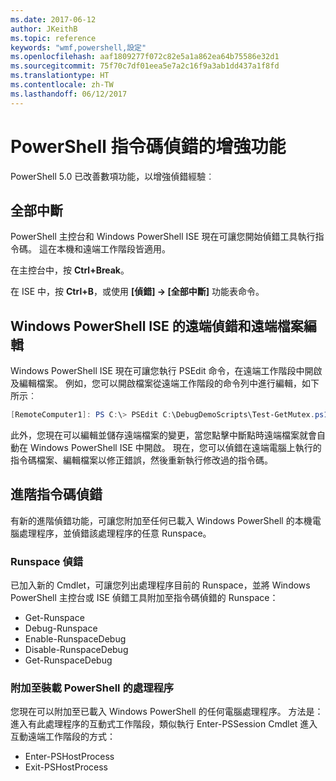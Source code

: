 ```yaml
---
ms.date: 2017-06-12
author: JKeithB
ms.topic: reference
keywords: "wmf,powershell,設定"
ms.openlocfilehash: aaf1809277f072c82e5a1a862ea64b75586e32d1
ms.sourcegitcommit: 75f70c7df01eea5e7a2c16f9a3ab1dd437a1f8fd
ms.translationtype: HT
ms.contentlocale: zh-TW
ms.lasthandoff: 06/12/2017
---
```

# <a name="improvements-in-powershell-script-debugging"></a>PowerShell 指令碼偵錯的增強功能

PowerShell 5.0 已改善數項功能，以增強偵錯經驗︰

## <a name="break-all"></a>全部中斷

PowerShell 主控台和 Windows PowerShell ISE 現在可讓您開始偵錯工具執行指令碼。 這在本機和遠端工作階段皆適用。

在主控台中，按 **Ctrl+Break**。

在 ISE 中，按 **Ctrl+B**，或使用 **[偵錯] -> [全部中斷]** 功能表命令。

## <a name="remote-debugging-and-remote-file-editing-in-windows-powershell-ise"></a>Windows PowerShell ISE 的遠端偵錯和遠端檔案編輯

Windows PowerShell ISE 現在可讓您執行 PSEdit 命令，在遠端工作階段中開啟及編輯檔案。
例如，您可以開啟檔案從遠端工作階段的命令列中進行編輯，如下所示︰

```powershell
[RemoteComputer1]: PS C:\> PSEdit C:\DebugDemoScripts\Test-GetMutex.ps1
```

此外，您現在可以編輯並儲存遠端檔案的變更，當您點擊中斷點時遠端檔案就會自動在 Windows PowerShell ISE 中開啟。
現在，您可以偵錯在遠端電腦上執行的指令碼檔案、編輯檔案以修正錯誤，然後重新執行修改過的指令碼。

## <a name="advanced-script-debugging"></a>進階指令碼偵錯

有新的進階偵錯功能，可讓您附加至任何已載入 Windows PowerShell 的本機電腦處理程序，並偵錯該處理程序的任意 Runspace。

### <a name="runspace-debugging"></a>Runspace 偵錯

已加入新的 Cmdlet，可讓您列出處理程序目前的 Runspace，並將 Windows PowerShell 主控台或 ISE 偵錯工具附加至指令碼偵錯的 Runspace：

-   Get-Runspace
-   Debug-Runspace
-   Enable-RunspaceDebug
-   Disable-RunspaceDebug
-   Get-RunspaceDebug

### <a name="attach-to-process-hosting-powershell"></a>附加至裝載 PowerShell 的處理程序

您現在可以附加至已載入 Windows PowerShell 的任何電腦處理程序。 方法是：進入有此處理程序的互動式工作階段，類似執行 Enter-PSSession Cmdlet 進入互動遠端工作階段的方式：

-   Enter-PSHostProcess
-   Exit-PSHostProcess


